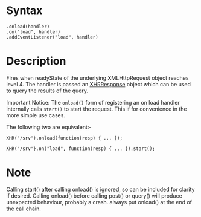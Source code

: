 # Syntax #
```
.onload(handler)
.on("load", handler)
.addEventListener("load", handler)
```

# Description #

Fires when readyState of the underlying XMLHttpRequest object reaches level 4.  The handler is passed an [XHRResponse](XHRResponse.md) object which can be used to query the results of the query.

Important Notice: The `onload()` form of registering an on load handler internally calls `start()` to start the request.  This if for convenience in the more simple use cases.

The following two are equivalent:-

```
XHR("/srv").onload(function(resp) { ... });
```
```
XHR("/srv"}.on("load", function(resp) { ... }).start();
```

# Note #

Calling start() after calling onload() is ignored, so can be included for clarity if desired.  Calling onload() before calling post() or query() will produce unexpected behaviour, probably a crash.  always put onload() at the end of the call chain.